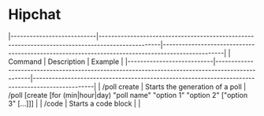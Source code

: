 # Hipchat

|---------------------------|-------------------------------------------------------------------------------------------------|-------------------------------------------------------------------------------------------------|
| Command                   | Description                                                                                     | Example                                                                                         |
|---------------------------|-------------------------------------------------------------------------------------------------|-------------------------------------------------------------------------------------------------|
| /poll create              | Starts the generation of a poll                                                                 | /poll [create [for <num> (min|hour|day) "poll name" "option 1" "option 2" ["option 3" [...]]]   |
| /code <someCode>          | Starts a code block                                                                             |                                                                                                 |